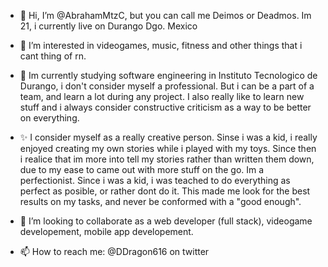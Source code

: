 - 👋 Hi, I’m @AbrahamMtzC, but you can call me Deimos or Deadmos. Im 21, i currently live on Durango Dgo. Mexico

- 👀 I’m interested in videogames, music, fitness and other things that i cant thing of rn. 

- 🌱 Im currently studying software engineering in Instituto Tecnologico de Durango, i don't consider myself a professional. But i can be a part of a team, and learn a lot during any project. I also really like to learn new stuff and i always consider constructive criticism as a way to be better on everything.

- ✨ I consider myself as a really creative person. Sinse i was a kid, i really enjoyed creating my own stories while i played with my toys. Since then i realice that im more into tell my stories rather than written them down, due to my ease to came out with more stuff on the go. Im a perfectionist. Since i was a kid, i was teached to do everything as perfect as posible, or rather dont do it. This made me look for the best results on my tasks, and never be conformed with a "good enough".

- 💞️ I’m looking to collaborate as a web developer (full stack), videogame developement, mobile app developement.

- 📫 How to reach me: @DDragon616 on twitter

<!---
AbrahamMtzC/AbrahamMtzC is a ✨ special ✨ repository because its `README.md` (this file) appears on your GitHub profile.
You can click the Preview link to take a look at your changes.
--->
